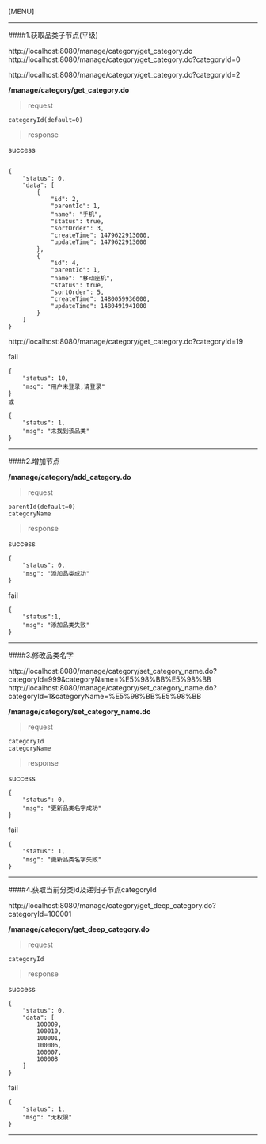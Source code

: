 [MENU]

------

####1.获取品类子节点(平级)

http://localhost:8080/manage/category/get_category.do
http://localhost:8080/manage/category/get_category.do?categoryId=0


http://localhost:8080/manage/category/get_category.do?categoryId=2

**/manage/category/get_category.do**

> request

```
categoryId(default=0)

```

> response

success

```

{
    "status": 0,
    "data": [
        {
            "id": 2,
            "parentId": 1,
            "name": "手机",
            "status": true,
            "sortOrder": 3,
            "createTime": 1479622913000,
            "updateTime": 1479622913000
        },
        {
            "id": 4,
            "parentId": 1,
            "name": "移动座机",
            "status": true,
            "sortOrder": 5,
            "createTime": 1480059936000,
            "updateTime": 1480491941000
        }
    ]
}

```


http://localhost:8080/manage/category/get_category.do?categoryId=19


fail
```
{
    "status": 10,
    "msg": "用户未登录,请登录"
}
或

{
    "status": 1,
    "msg": "未找到该品类"
}
```

------

####2.增加节点

**/manage/category/add_category.do**

> request

```
parentId(default=0)
categoryName
```

> response

success

```
{
    "status": 0,
    "msg": "添加品类成功"
}
```

fail
```
{
    "status":1,
    "msg": "添加品类失败"
}
```

------

####3.修改品类名字

http://localhost:8080/manage/category/set_category_name.do?categoryId=999&categoryName=%E5%98%BB%E5%98%BB
http://localhost:8080/manage/category/set_category_name.do?categoryId=1&categoryName=%E5%98%BB%E5%98%BB


**/manage/category/set_category_name.do**

> request

```
categoryId
categoryName
```

> response

success

```
{
    "status": 0,
    "msg": "更新品类名字成功"
}
```

fail
```
{
    "status": 1,
    "msg": "更新品类名字失败"
}
```

------


####4.获取当前分类id及递归子节点categoryId

http://localhost:8080/manage/category/get_deep_category.do?categoryId=100001


**/manage/category/get_deep_category.do**

> request

```
categoryId
```

> response

success

```
{
    "status": 0,
    "data": [
        100009,
        100010,
        100001,
        100006,
        100007,
        100008
    ]
}
```

fail
```
{
    "status": 1,
    "msg": "无权限"
}
```

------